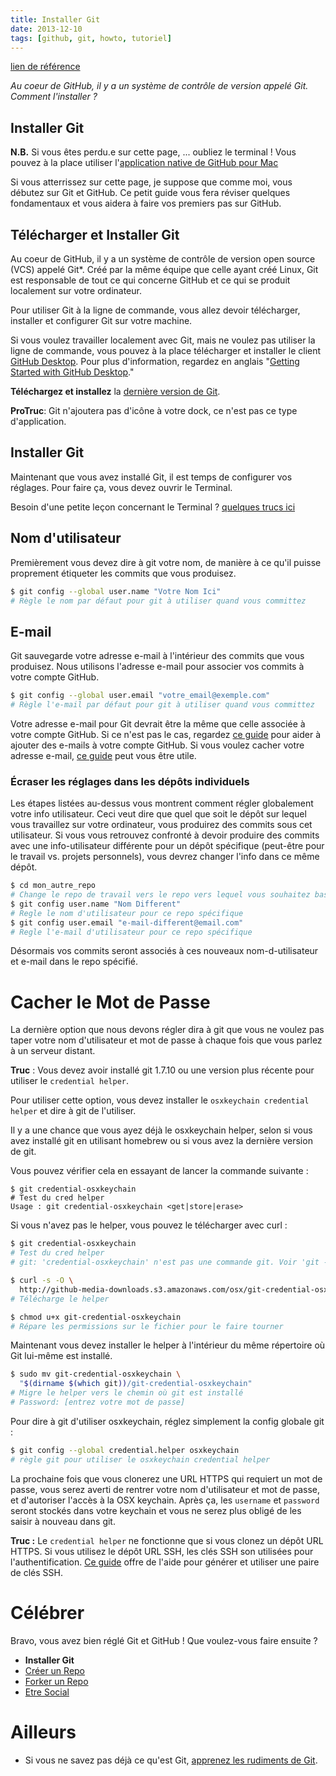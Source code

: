 ```yaml
---
title: Installer Git
date: 2013-12-10
tags: [github, git, howto, tutoriel]
---
```


[lien de référence](https://help.github.com/articles/set-up-git)

*Au coeur de GitHub, il y a un système de contrôle de version appelé Git. Comment l'installer ?*

## Installer Git

**N.B.** Si vous êtes perdu.e sur cette page, ... oubliez le terminal ! Vous pouvez à la place utiliser l'[application native de GitHub pour Mac](https://central.github.com/mac/latest) 

Si vous atterrissez sur cette page, je suppose que comme moi, vous débutez sur Git et GitHub. Ce petit guide vous fera réviser quelques fondamentaux et vous aidera à faire vos premiers pas sur GitHub.

## Télécharger et Installer Git

Au coeur de GitHub, il y a un système de contrôle de version open source (VCS) appelé Git*. Créé par la même équipe que celle ayant créé Linux, Git est responsable de tout ce qui concerne GitHub et ce qui se produit localement sur votre ordinateur.

Pour utiliser Git à la ligne de commande, vous allez devoir télécharger, installer et configurer Git sur votre machine.

Si vous voulez travailler localement avec Git, mais ne voulez pas utiliser la ligne de commande, vous pouvez à la place télécharger et installer le client [GitHub Desktop](https://desktop.github.com/). Pour plus d'information, regardez en anglais "[Getting Started with GitHub Desktop](https://help.github.com/desktop-beta/guides/getting-started-with-github-desktop/)."


**Téléchargez et installez** la [dernière version de Git](http://git-scm.com/downloads).

**ProTruc**: Git n'ajoutera pas d'icône à votre dock, ce n'est pas ce type d'application.

## Installer Git

Maintenant que vous avez installé Git, il est temps de configurer vos réglages. Pour faire ça, vous devez ouvrir le Terminal.

Besoin d'une petite leçon concernant le Terminal ? [quelques trucs ici](/2013-12-10-terminal-trucs)

## Nom d'utilisateur

Premièrement vous devez dire à git votre nom, de manière à ce qu'il puisse proprement étiqueter les commits que vous produisez.
  
```bash
$ git config --global user.name "Votre Nom Ici"
# Règle le nom par défaut pour git à utiliser quand vous committez
```
  
  
## E-mail

Git sauvegarde votre adresse e-mail à l'intérieur des commits que vous produisez. Nous utilisons l'adresse e-mail pour associer vos commits à votre compte GitHub. 

```bash
$ git config --global user.email "votre_email@exemple.com"
# Règle l'e-mail par défaut pour git à utiliser quand vous committez
```
  

Votre adresse e-mail pour Git devrait être la même que celle associée à votre compte GitHub. Si ce n'est pas le cas, regardez [ce guide](https://help.github.com/articles/how-do-i-change-my-primary-email-address) pour aider à ajouter des e-mails à votre compte GitHub. Si vous voulez cacher votre adresse e-mail, [ce guide](https://help.github.com/articles/keeping-your-email-address-private) peut vous être utile.

### Écraser les réglages dans les dépôts individuels

Les étapes listées au-dessus vous montrent comment régler globalement votre info utilisateur. Ceci veut dire que quel que soit le dépôt sur lequel vous travaillez sur votre ordinateur, vous produirez des commits sous cet utilisateur. Si vous vous retrouvez confronté à devoir produire des commits avec une info-utilisateur différente pour un dépôt spécifique (peut-être pour le travail vs. projets personnels), vous devrez changer l'info dans ce même dépôt. 

```bash
$ cd mon_autre_repo
# Change le repo de travail vers le repo vers lequel vous souhaitez basculer l'info pour 
$ git config user.name "Nom Different"
# Regle le nom d'utilisateur pour ce repo spécifique
$ git config user.email "e-mail-different@email.com"
# Regle l'e-mail d'utilisateur pour ce repo spécifique
```

Désormais vos commits seront associés à ces nouveaux nom-d-utilisateur et e-mail dans le repo spécifié.


# Cacher le Mot de Passe

La dernière option que nous devons régler dira à git que vous ne voulez pas taper votre nom d'utilisateur et mot de passe à chaque fois que vous parlez à un serveur distant.

**Truc** : Vous devez avoir installé git 1.7.10 ou une version plus récente pour utiliser le `credential helper`.

Pour utiliser cette option, vous devez installer le `osxkeychain credential helper` et dire à git de l'utiliser.

Il y a une chance que vous ayez déjà le osxkeychain helper, selon si vous avez installé git en utilisant homebrew ou si vous avez la dernière version de git.

Vous pouvez vérifier cela en essayant de lancer la commande suivante :
  
  
```
$ git credential-osxkeychain
# Test du cred helper
Usage : git credential-osxkeychain <get|store|erase>
```


Si vous n'avez pas le helper, vous pouvez le télécharger avec curl : 

```bash
$ git credential-osxkeychain
# Test du cred helper
# git: 'credential-osxkeychain' n'est pas une commande git. Voir 'git --help'.

$ curl -s -O \
  http://github-media-downloads.s3.amazonaws.com/osx/git-credential-osxkeychain
# Télécharge le helper

$ chmod u+x git-credential-osxkeychain
# Répare les permissions sur le fichier pour le faire tourner
```

Maintenant vous devez installer le helper à l'intérieur du même répertoire où Git lui-même est installé.

```bash
$ sudo mv git-credential-osxkeychain \
  "$(dirname $(which git))/git-credential-osxkeychain"
# Migre le helper vers le chemin où git est installé
# Password: [entrez votre mot de passe]
```

Pour dire à git d'utiliser osxkeychain, réglez simplement la config globale git :

```bash
$ git config --global credential.helper osxkeychain
# règle git pour utiliser le osxkeychain credential helper
```

La prochaine fois que vous clonerez une URL HTTPS qui requiert un mot de passe, vous serez averti de rentrer votre nom d'utilisateur et mot de passe, et d'autoriser l'accès à la OSX keychain. Après ça, les `username` et `password` seront stockés dans votre keychain et vous ne serez plus obligé de les saisir à nouveau dans git.

**Truc :** Le `credential helper` ne fonctionne que si vous clonez un dépôt URL HTTPS. Si vous utilisez le dépôt URL SSH, les clés SSH son utilisées pour l'authentification. [Ce guide](https://help.github.com/articles/generating-ssh-keys) offre de l'aide pour générer et utiliser une paire de clés SSH.

# Célébrer

Bravo, vous avez bien réglé Git et GitHub ! Que voulez-vous faire ensuite ?

* **Installer Git**
* [Créer un Repo](/2013/12/16/creer-un-repo-github/)
* [Forker un Repo](/2013/12/16/forker-un-repo-github/)
* [Etre Social](/2013/12/17/github-etre-social/)

# Ailleurs

* Si vous ne savez pas déjà ce qu'est Git, [apprenez les rudiments de Git](http://git-scm.com/book/fr/D%C3%A9marrage-rapide-Rudiments-de-Git).
